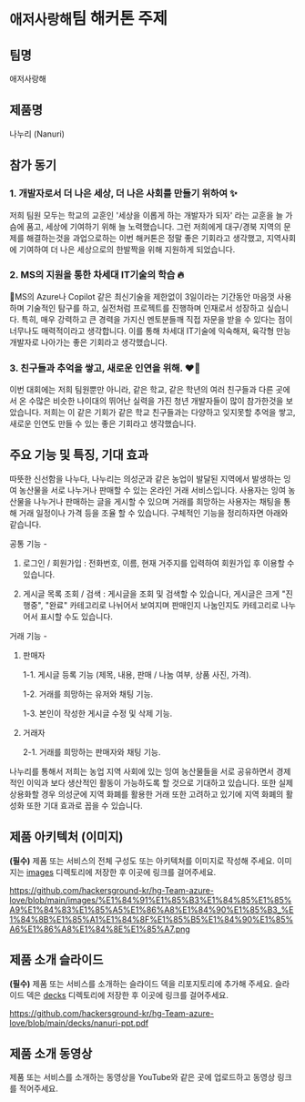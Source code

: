 # `애저사랑해`팀 해커톤 주제

## 팀명

애저사랑해

## 제품명

나누리 (Nanuri)

## 참가 동기

### 1. 개발자로서 더 나은 세상, 더 나은 사회를 만들기 위하여 ✨

저희 팀원 모두는 학교의 교훈인 '세상을 이롭게 하는 개발자가 되자' 라는 교훈을 늘 가슴에 품고, 세상에 기여하기 위해 늘 노력했습니다. 그런 저희에게 대구/경북 지역의 문제를 해결하는것을 과업으로하는 이번 해커톤은 정말 좋은 기회라고 생각했고, 지역사회에 기여하여 더 나은 세상으로의 한발짝을 위해 지원하게 되었습니다.

### 2. MS의 지원을 통한 차세대 IT기술의 학습 🔥

MS의 Azure나 Copilot 같은 최신기술을 제한없이 3일이라는 기간동안 마음껏 사용하며 기술적인 탐구를 하고, 실전처럼 프로젝트를 진행하며 인재로서 성장하고 싶습니다. 특히, 매우 강력하고 큰 경력을 가지신 멘토분들깨 직접 자문을 받을 수 있다는 점이 너무나도 매력적이라고 생각합니다. 이를 통해 차세대 IT기술에 익숙해져, 육각형 만능 개발자로 나아가는 좋은 기회라고 생각했습니다.

### 3. 친구들과 추억을 쌓고, 새로운 인연을 위해. ❤️‍🔥

이번 대회에는 저희 팀원뿐만 아니라, 같은 학교, 같은 학년의 여러 친구들과 다른 곳에서 온 수많은 비슷한 나이대의 뛰어난 실력을 가진 청년 개발자들이 많이 참가한것을 보았습니다. 저희는 이 같은 기회가 같은 학교 친구들과는 다양하고 잊지못할 추억을 쌓고, 새로운 인연도 만들 수 있는 좋은 기회라고 생각했습니다.

## 주요 기능 및 특징, 기대 효과

따뜻한 신선함을 나누다, 나누리는 의성군과 같은 농업이 발달된 지역에서 발생하는 잉여 농산물을 서로 나누거나 판매할 수 있는 온라인 거래 서비스입니다. 사용자는 잉여 농산물을 나누거나 판매하는 글을 게시할 수 있으며 거래를 희망하는 사용자는 채팅을 통해 거래 일정이나 가격 등을 조율 할 수 있습니다. 구체적인 기능을 정리하자면 아래와 같습니다.

공통 기능 - <p>
  1. 로그인 / 회원가입 : 전화번호, 이름, 현재 거주지를 입력하여 회원가입 후 이용할 수 있습니다. <p>
  2. 게시글 목록 조회 / 검색 : 게시글을 조회 및 검색할 수 있습니다, 게시글은 크게 "진행중", "완료" 카테고리로 나뉘어서 보여지며 판매인지 나눔인지도 카테고리로 나누어서 표시할 수도 있습니다. <p>

거래 기능 - <p>
1. 판매자 <p>
    1-1. 게시글 등록 기능 (제목, 내용, 판매 / 나눔 여부, 상품 사진, 가격). <p>
    1-2. 거래를 희망하는 유저와 채팅 기능. <p>
    1-3. 본인이 작성한 게시글 수정 및 삭제 기능. <p>
2. 거래자 <p>
    2-1. 거래를 희망하는 판매자와 채팅 기능. <p>

나누리를 통해서 저희는 농업 지역 사회에 있는 잉여 농산물들을 서로 공유하면서 경제적인 이익과 보다 생산적인 활동이 가능하도록 할 것으로 기대하고 있습니다. 또한 실제 상용화할 경우 의성군에 지역 화폐를 활용한 거래 또한 고려하고 있기에 지역 화폐의 활성화 또한 기대 효과로 꼽을 수 있습니다.

## 제품 아키텍처 (이미지)

**(필수)** 제품 또는 서비스의 전체 구성도 또는 아키텍처를 이미지로 작성해 주세요. 이미지는 [images](./images) 디렉토리에 저장한 후 이곳에 링크를 걸어주세요.

https://github.com/hackersground-kr/hg-Team-azure-love/blob/main/images/%E1%84%91%E1%85%B3%E1%84%85%E1%85%A9%E1%84%83%E1%85%A5%E1%86%A8%E1%84%90%E1%85%B3_%E1%84%8B%E1%85%A1%E1%84%8F%E1%85%B5%E1%84%90%E1%85%A6%E1%86%A8%E1%84%8E%E1%85%A7.png

## 제품 소개 슬라이드

**(필수)** 제품 또는 서비스를 소개하는 슬라이드 덱을 리포지토리에 추가해 주세요. 슬라이드 덱은 [decks](./decks) 디렉토리에 저장한 후 이곳에 링크를 걸어주세요.

https://github.com/hackersground-kr/hg-Team-azure-love/blob/main/decks/nanuri-ppt.pdf

## 제품 소개 동영상

제품 또는 서비스를 소개하는 동영상을 YouTube와 같은 곳에 업로드하고 동영상 링크를 적어주세요.
